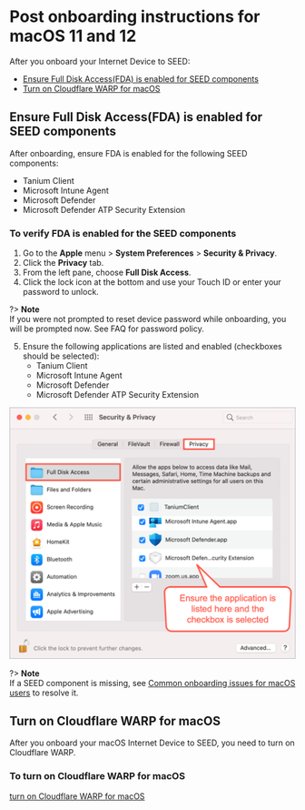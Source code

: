 # Post onboarding instructions for macOS 11 and 12

  After you onboard your Internet Device to SEED: 

  - [Ensure Full Disk Access(FDA) is enabled for SEED components](#ensure-full-disk-accessfda-is-enabled-for-seed-components)
  - [Turn on Cloudflare WARP for macOS](#turn-on-cloudflare-warp-for-macos)

## Ensure Full Disk Access(FDA) is enabled for SEED components

After onboarding, ensure FDA is enabled for the following SEED components:

  - Tanium Client
  - Microsoft Intune Agent
  - Microsoft Defender
  - Microsoft Defender ATP Security Extension 

### To verify FDA is enabled for the SEED components

1. Go to the **Apple** menu > **System Preferences** > **Security & Privacy**.
2. Click the **Privacy** tab.
3. From the left pane, choose **Full Disk Access**.
4. Click the lock icon at the bottom and use your Touch ID or enter your  password to unlock.

?> **Note**<br>If you were not prompted to reset device password while onboarding, you will be prompted now. See FAQ for password policy.

5. Ensure the following applications are listed and enabled (checkboxes should be selected):
    - Tanium Client
    - Microsoft Intune Agent
    - Microsoft Defender
    - Microsoft Defender ATP Security Extension 

![fda-enabled](../images/onboarding-for-macos/all-apps-fda-enabled.png ':size=75%')

?> **Note**<br>If a SEED component is missing, see [Common onboarding issues for macOS users](faqs/common-onboarding-issues) to resolve it.

## Turn on Cloudflare WARP for macOS

After you onboard your macOS Internet Device to SEED, you need to turn on Cloudflare WARP.

### To turn on Cloudflare WARP for macOS

[turn on Cloudflare WARP for macOS](../snippets/snippets-turn-on-cloudflare-warp-for-macos.md ':include')



